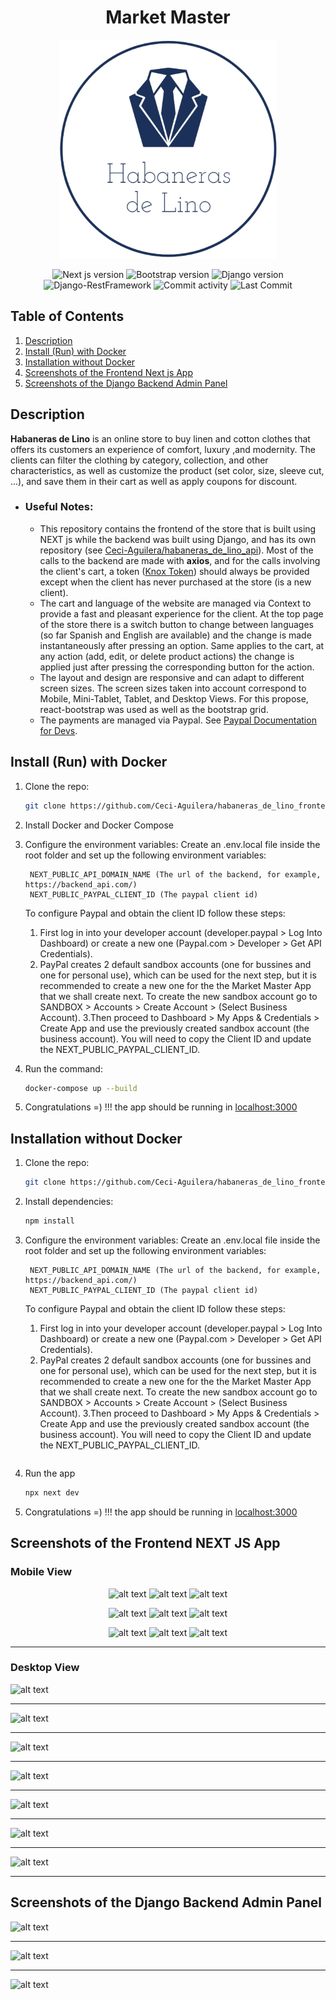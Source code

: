 <div align="center">

# Market Master
 
 ![alt text](./public/logos/Habaneras_de_Lino_Logo.png)

 ![Next js version](https://img.shields.io/badge/NEXT_js-12.0.8-4c566a?logo=next.js&&longCache=truelogoColor=white&colorB=pink&style=flat-square&colorA=4c566a) ![Bootstrap version](https://img.shields.io/badge/Bootstrap-5.0.2-4c566a?logo=bootstrap&&longCache=true&logoColor=white&colorB=pink&style=flat-square&colorA=4c566a) ![Django version](https://img.shields.io/badge/Django-3.2.8-4c566a?logo=django&&longCache=truelogoColor=white&colorB=pink&style=flat-square&colorA=4c566a) ![Django-RestFramework](https://img.shields.io/badge/Django_Rest_Framework-3.12.4-red.svg?longCache=true&style=flat-square&logo=django&logoColor=white&colorA=4c566a&colorB=pink) ![Commit activity](https://img.shields.io/github/commit-activity/y/Ceci-Aguilera/habaneras_de_lino_frontend/master?&&longCache=true&logoColor=white&colorB=green&style=flat-square&colorA=4c566a) ![Last Commit](https://img.shields.io/github/last-commit/Ceci-Aguilera/habaneras_de_lino_frontend/master?&&longCache=true&logoColor=white&colorB=green&style=flat-square&colorA=4c566a) 


</div>

## Table of Contents

1. [Description](#introduction)
1. [Install (Run) with Docker](#docker)
1. [Installation without Docker](#installation)
1. [Screenshots of the Frontend Next js App](#screenshots_frontend)
1. [Screenshots of the Django Backend Admin Panel](#screenshots)

<a name="introduction"></a>
## Description
__Habaneras de Lino__ is an online store to buy linen and cotton clothes that offers its customers an experience of comfort, luxury ,and modernity. The clients can filter the clothing by category, collection, and other characteristics, as well as customize the product (set color, size, sleeve cut, ...), and save them in their cart as well as apply coupons for discount. 

- ### Useful Notes:
   - This repository contains the frontend of the store that is built using NEXT js while the backend was built using Django, and has its own repository (see [Ceci-Aguilera/habaneras_de_lino_api](https://github.com/Ceci-Aguilera/habaneras_de_lino_api)). Most of the calls to the backend are made with __axios__, and for the calls involving the client's cart, a token ([Knox Token](https://james1345.github.io/django-rest-knox/)) should always be provided except when the client has never purchased at the store (is a new client).
   - The cart and language of the website are managed via Context to provide a fast and pleasant experience for the client. At the top page of the store there is a switch button to change between languages (so far Spanish and English are available) and the change is made instantaneously after pressing an option. Same applies to the cart, at any action (add, edit, or delete product actions) the change is applied just after pressing the corresponding button for the action.
   - The layout and design are responsive and can adapt to different screen sizes. The screen sizes taken into account correspond to Mobile, Mini-Tablet, Tablet, and Desktop Views. For this propose, react-bootstrap was used as well as the bootstrap grid.
   - The payments are managed via Paypal. See [Paypal Documentation for Devs](https://developer.paypal.com/home).

<a name="docker"></a>
## Install (Run) with Docker

1. Clone the repo:

   ```bash
   git clone https://github.com/Ceci-Aguilera/habaneras_de_lino_frontend.git
   ```

1. Install Docker and Docker Compose

1. Configure the environment variables: Create an .env.local file inside the root folder and set up the following environment variables:

   ```text
    NEXT_PUBLIC_API_DOMAIN_NAME (The url of the backend, for example, https://backend_api.com/)
    NEXT_PUBLIC_PAYPAL_CLIENT_ID (The paypal client id)
   ```
   To configure Paypal and obtain the client ID follow these steps:
   1. First log in into your developer account (developer.paypal > Log Into Dashboard) or create a new one (Paypal.com > Developer > Get API Credentials).
   1. PayPal creates 2 default sandbox accounts (one for bussines and one for personal use), which can be used for the next step, but it is recommended to create a new one for the the Market Master App that we shall create next. To create the new sandbox account go to SANDBOX > Accounts > Create Account > (Select Business Account).
   3.Then proceed to Dashboard > My Apps & Credentials > Create App and use the previously created sandbox account (the business account). You will need to copy the Client ID and update the NEXT_PUBLIC_PAYPAL_CLIENT_ID.

1. Run the command:

   ```bash
   docker-compose up --build
   ```

1. Congratulations =) !!! the app should be running in [localhost:3000](http://localhost:3000)


<a name="installation"></a>

## Installation without Docker

1. Clone the repo:

   ```bash
   git clone https://github.com/Ceci-Aguilera/habaneras_de_lino_frontend.git
   ```

1. Install dependencies:
   ```bash
   npm install
   ```

1. Configure the environment variables: Create an .env.local file inside the root folder and set up the following environment variables:

   ```text
    NEXT_PUBLIC_API_DOMAIN_NAME (The url of the backend, for example, https://backend_api.com/)
    NEXT_PUBLIC_PAYPAL_CLIENT_ID (The paypal client id)
   ```
   To configure Paypal and obtain the client ID follow these steps:
   1. First log in into your developer account (developer.paypal > Log Into Dashboard) or create a new one (Paypal.com > Developer > Get API Credentials).
   1. PayPal creates 2 default sandbox accounts (one for bussines and one for personal use), which can be used for the next step, but it is recommended to create a new one for the the Market Master App that we shall create next. To create the new sandbox account go to SANDBOX > Accounts > Create Account > (Select Business Account).
   3.Then proceed to Dashboard > My Apps & Credentials > Create App and use the previously created sandbox account (the business account). You will need to copy the Client ID and update the NEXT_PUBLIC_PAYPAL_CLIENT_ID.
   ```

1. Run the app

   ```bash
   npx next dev
   ```

1. Congratulations =) !!! the app should be running in [localhost:3000](http://localhost:3000)



<a name="screenshots_frontend"></a>

## Screenshots of the Frontend NEXT JS App

### Mobile View

<div align="center">

![alt text](./screenshots/Product_Grid_Mobile_1.png) ![alt text](./screenshots/Product_Grid_Mobile_2.png) ![alt text](./screenshots/Product_Grid_Mobile_3.png)

</div>

<div align="center">

![alt text](./screenshots/Product_Detail_Mobile.png) ![alt text](./screenshots/Product_Detail_Mobile_2.png) ![alt text](./screenshots/Wholesalers_Discount_Mobile.png)

</div>

<div align="center">

![alt text](./screenshots/Shiiping_Mobile_1.png) ![alt text](./screenshots/Shiiping_Mobile_4.png) ![alt text](./screenshots/Shiiping_Mobile_3.png)

</div>

---
### Desktop View



![alt text](./screenshots/Luxury_Collection_3.png)

---

![alt text](./screenshots/Pants_1.png)

---

![alt text](./screenshots/Cancun_Collection_1.png)

---

![alt text](./screenshots/Product_Detail.png)

---

![alt text](./screenshots/Cart.png)

---


![alt text](./screenshots/Shipping_Info.png)

---

![alt text](./screenshots/Shipping_Info_2.png)

---


<a name="screenshots"></a>

## Screenshots of the Django Backend Admin Panel


![alt text](./screenshots/Habaneras_de_Lino_Api.png)

---

![alt text](./screenshots/Habaneras_de_Lino_Api_2.png)

---

![alt text](./screenshots/Habaneras_de_Lino_Api_3.png)
